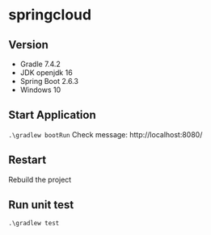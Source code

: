 # springcloud

## Version
- Gradle  7.4.2
- JDK openjdk 16
- Spring Boot 2.6.3
- Windows 10

## Start Application
`.\gradlew bootRun`
Check message: http://localhost:8080/

## Restart
Rebuild the project

## Run unit test
`.\gradlew test`